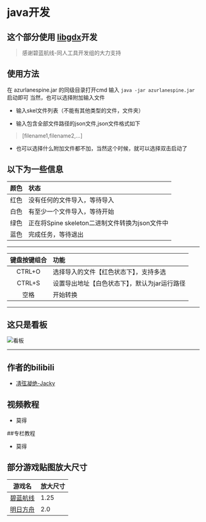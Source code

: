 # java开发
## 这个部分使用 [libgdx](https://github.com/libgdx/libgdx)开发

>感谢碧蓝航线-同人工具开发组的大力支持
## 使用方法

在 azurlanespine.jar 的同级目录打开cmd
输入 `java -jar azurlanespine.jar` 启动即可
当然，也可以选择附加输入文件
* 输入skel文件列表（不能有其他类型的文件，文件夹）

* 输入包含全部文件路径的json文件,json文件格式如下
> [filename1,filename2,...]

* 也可以选择什么附加文件都不加，当然这个时候，就可以选择双击启动了

## 以下为一些信息

| 颜色 | 状态 |
|:---:|:---|
| 红色 | 没有任何的文件导入，等待导入 |
| 白色 | 有至少一个文件导入，等待开始 |
| 绿色 | 正在将Spine skeleton二进制文件转换为json文件中 |
| 蓝色 | 完成任务，等待退出 |

---
| 键盘按键组合 | 功能 |
|:---:|:---|
| CTRL+O | 选择导入的文件【红色状态下】，支持多选 |
| CTRL+S | 设置导出地址【白色状态下】，默认为jar运行路径 |
| 空格 | 开始转换 |

---
## 这只是看板
![看板](https://github.com/azurlane-doujin/AzurLaneSpineCharacterDecoder/blob/master/Java-libgdx/core/assets/WatchDog.png)


---
## 作者的bilibili
* [凊弦凝绝-Jacky](https://space.bilibili.com/14435736)

## 视频教程 
* 莫得

##专栏教程
* 莫得

## 部分游戏贴图放大尺寸
| 游戏名 | 放大尺寸 |
|:---:|:---|
| [碧蓝航线](https://game.bilibili.com/blhx) | 1.25 |
| [明日方舟](https://ak.hypergryph.com/index) | 2.0 |
